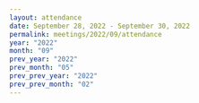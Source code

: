 ```yaml
---
layout: attendance
date: September 28, 2022 - September 30, 2022
permalink: meetings/2022/09/attendance
year: "2022"
month: "09"
prev_year: "2022"
prev_month: "05"
prev_prev_year: "2022"
prev_prev_month: "02"
---
```

